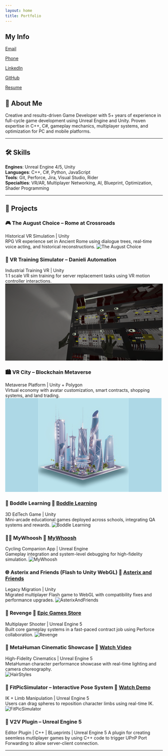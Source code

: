 ```yaml
---
layout: home
title: Portfolio
---
```


<link rel="stylesheet" href="style.css">

## My Info

[Email](mailto:abbas23hussain@gmail.com)

[Phone](ph:+92-320-4056841)

[LinkedIn](https://www.linkedin.com/in/abbas23hussain/)

[GitHub](https://github.com/abbas23hussain)

[Resume](assets/Resume/Muhammad_Abbas_Hussain_GameDev_Portfolio_Resume.pdf)


## 👋 About Me

Creative and results-driven Game Developer with 5+ years of experience in full-cycle game development using Unreal Engine and Unity. Proven expertise in C++, C#, gameplay mechanics, multiplayer systems, and optimization for PC and mobile platforms.

---

## 🛠️ Skills

**Engines**: Unreal Engine 4/5, Unity  
**Languages**: C++, C#, Python, JavaScript  
**Tools**: Git, Perforce, Jira, Visual Studio, Rider  
**Specialties**: VR/AR, Multiplayer Networking, AI, Blueprint, Optimization, Shader Programming

---

## 🚀 Projects

### 🎮 The August Choice – Rome at Crossroads
Historical VR Simulation | Unity  
RPG VR experience set in Ancient Rome using dialogue trees, real-time voice acting, and historical reconstructions.
![The August Choice](/assets/Media/TheAugustChoice.gif)

### 🧰 VR Training Simulator – Danieli Automation
Industrial Training VR | Unity  
1:1 scale VR sim training for server replacement tasks using VR motion controller interactions.
![VR Training Simulator](/assets/Media/VrTrainingSimulator.gif)

### 🏙️ VR City – Blockchain Metaverse
Metaverse Platform | Unity + Polygon  
Virtual economy with avatar customization, smart contracts, shopping systems, and land trading.
![VR City](/assets/Media/VRCity.png)

### 🧠 Boddle Learning 🔗 [Boddle Learning](http://boddlelearning.com/)
3D EdTech Game | Unity  
Mini-arcade educational games deployed across schools, integrating QA systems and rewards.
![Boddle Learning](/assets/Media/Boddle.gif)

### 🚴‍♂️ MyWhoosh 🔗 [MyWhoosh](https://www.mywhoosh.com/)
Cycling Companion App | Unreal Engine  
Gameplay integration and system-level debugging for high-fidelity simulation.
![MyWhoosh](/assets/Media/MyWhoosh.gif)

### 🌐 Asterix and Friends (Flash to Unity WebGL) 🔗 [Asterix and Friends](https://www.asterix-friends.com/en/)
Legacy Migration | Unity  
Migrated multiplayer Flash game to WebGL with compatibility fixes and performance upgrades.
![AsterixAndFriends](/assets/Media/AsterixAndFriends.gif)

### 🔫 Revenge 🔗 [Epic Games Store](https://store.epicgames.com/en-US/p/r3v3nge1-0be179)
Multiplayer Shooter | Unreal Engine 5  
Built core gameplay systems in a fast-paced contract job using Perforce collaboration.
![Revenge](/assets/Media/Revenge.gif)

### 👤 MetaHuman Cinematic Showcase 🎥 [Watch Video](https://drive.google.com/file/d/1k8MKkLuEZunJr1Idh5f35ZTSPzp553w0/view?usp=drive_link)
High-Fidelity Cinematics | Unreal Engine 5  
MetaHuman character performance showcase with real-time lighting and camera choreography.  
![HairStyles](/assets/Media/HairStyles.gif)

### 🤸 FitPicSimulator – Interactive Pose System 🎥 [Watch Demo](https://drive.google.com/file/d/1Zpe2hUyf8n0RjB88MRFxeLbFWt3mpUlT/view?usp=sharing)
IK + Limb Manipulation | Unreal Engine 5  
Users can drag spheres to reposition character limbs using real-time IK.  
![FitPicSimulator](/assets/Media/FitPicSimulator.gif)

### 🔌 V2V Plugin – Unreal Engine 5
Editor Plugin | C++ | BLueprints | Unreal Engine 5 
A plugin for creating seemless mutliplayer games by using C++ code to trigger UPnP Port Forwarding to allow server-client connection.

---
